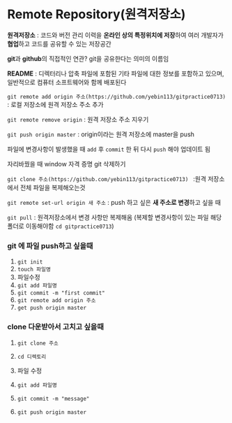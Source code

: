 # Remote Repository(원격저장소)

**원격저장소** : 코드와 버전 관리 이력을 **온라인 상의 특정위치에 저장**하여 여러 개발자가 **협업**하고 코드를 공유할 수 있는 저장공간

**git**과 **github**의 직접적인 연관? git을 공유한다는 의미의 이름임

**README** : 디렉터리나 압축 파일에 포함된 기타 파일에 대한 정보를 포함하고 있으며, 일반적으로 컴퓨터 소프트웨어와 함께 배포된다

`git remote add origin 주소(https://github.com/yebin113/gitpractice0713)` : 로컬 저장소에 원격 저장소 주소 추가

`git remote remove origin` : 원격 저장소 주소 지우기

`git push origin master` :  origin이라는 원격 저장소에 master을 push

파일에 변경사항이 발생했을 때 `add` 후 `commit` 한 뒤 다시 `push` 해야 업데이트 됨

자리바꿨을 때 window 자격 증명 git 삭제하기

`git clone 주소(https://github.com/yebin113/gitpractice0713) `  :원격 저장소에서 전체 파일을 복제해오는것

`git remote set-url origin 새 주소` : push 하고 싶은 **새 주소로 변경**하고 싶을 때

`git pull` : 원격저장소에서 변경 사항만 복제해옴 (복제할 변경사항이 있는 파일 해당 폴더로 이동해야함 `cd gitpractice0713`)



### git 에 파일 push하고 싶을때

1. `git init`
2. `touch 파일명`
3. 파일수정
4. `git add 파일명`
5. `git commit -m "first commit"`
6. `git remote add origin 주소`
7. `get push origin master`

### clone 다운받아서 고치고 싶을때

1. `git clone 주소`

2. `cd 디렉토리`

3. 파일 수정

4. `git add 파일명`

5. `git commit -m "message"`

6. `git push origin master`